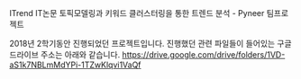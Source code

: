 ITrend
IT논문 토픽모델링과 키워드 클러스터링을 통한 트렌드 분석 - Pyneer 팀프로젝트

2018년 2학기동안 진행되었던 프로젝트입니다. 진행했던 관련 파일들이 들어있는 구글드라이브 주소는 아래와 같습니다. https://drive.google.com/drive/folders/1VD-aS1k7NBLmMdYPi-1TZwKlqvi1VaQf

